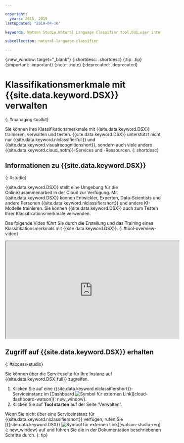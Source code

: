 ```yaml
---

copyright:
  years: 2015, 2019
lastupdated: "2019-04-16"

keywords: Watson Studio,Natural Language Classifier tool,GUI,user interface

subcollection: natural-language-classifier

---
```


{:new_window: target="_blank"}
{:shortdesc: .shortdesc}
{:tip: .tip}
{:important: .important}
{:note: .note}
{:deprecated: .deprecated}

# Klassifikationsmerkmale mit {{site.data.keyword.DSX}} verwalten
{: #managing-toolkit}

Sie können Ihre Klassifikationsmerkmale mit {{site.data.keyword.DSX}} trainieren, verwalten und testen. {{site.data.keyword.DSX}} unterstützt nicht nur {{site.data.keyword.nlclassifierfull}} und {{site.data.keyword.visualrecognitionshort}}, sondern auch viele andere {{site.data.keyword.cloud_notm}}-Services und -Ressourcen.
{: shortdesc}

## Informationen zu {{site.data.keyword.DSX}}
{: #studio}

{{site.data.keyword.DSX}} stellt eine Umgebung für die Onlinezusammenarbeit in der Cloud zur Verfügung. Mit {{site.data.keyword.DSX}} können Entwickler, Experten, Data-Scientists und andere Personen {{site.data.keyword.nlclassifiershort}} und andere KI-Modelle trainieren. Sie können {{site.data.keyword.DSX}} auch zum Testen Ihrer Klassifikationsmerkmale verwenden. 

Das folgende Video führt Sie durch die Erstellung und das Training eines Klassifikationsmerkmals mit {{site.data.keyword.DSX}}.
{: #tool-overview-video}

<iframe class="embed-responsive-item" id="youtubeplayer" title="IBM Watson Studio: Natural Language Classifier-Modell erstellen und trainieren" type="text/html" width="560" height="315" src="https://www.youtube.com/embed/_gHeeX4lFwo" webkitallowfullscreen mozallowfullscreen allowfullscreen gesture="media" allow="encrypted-media"></iframe>

## Zugriff auf {{site.data.keyword.DSX}} erhalten
{: #access-studio}

Sie können über die Serviceseite für Ihre Instanz auf {{site.data.keyword.DSX_full}} zugreifen. 

1.  Klicken Sie auf eine {{site.data.keyword.nlclassifiershort}}-Serviceinstanz im [Dashboard ![Symbol für externen Link](../../icons/launch-glyph.svg "Symbol für externen Link")][cloud-dashboard-watson]{: new_window}. 
1.  Klicken Sie auf **Tool starten** auf der Seite 'Verwalten'. 

Wenn Sie nicht über eine Serviceinstanz für {{site.data.keyword.nlclassifiershort}} verfügen, rufen Sie [{{site.data.keyword.DSX}} ![Symbol für externen Link](../../icons/launch-glyph.svg "Symbol für externen Link")][watson-studio-reg]{: new_window} auf und führen Sie die in der Dokumentation beschriebenen Schritte durch.
{: tip}
